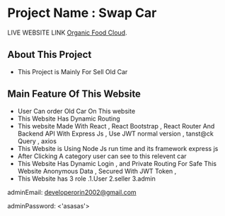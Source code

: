 # Project Name : Swap Car

LIVE WEBSITE LINK [Organic Food Cloud](https://food-cloud-c4e01.web.app/).

## About This Project
- This Project is Mainly For Sell Old Car 

## Main Feature Of This Website 
- User Can order Old Car On This website
- This Website Has Dynamic Routing 
- This website Made With React , React Bootstrap , React Router And Backend API With Express Js , Use JWT normal version , tanst@ck Query , axios 
- This Website is Using Node Js run time and its framework express js 
- After Clicking A category user can see to this relevent car 
- This Website Has Dynamic Login , and Private Routing For Safe This Website Anonymous  Data , Secured With JWT Token , 
- This Website has 3 role .1.User 2.seller 3.admin

adminEmail: <developerorin2002@gmail.com>

adminPassword: <'asasas'>